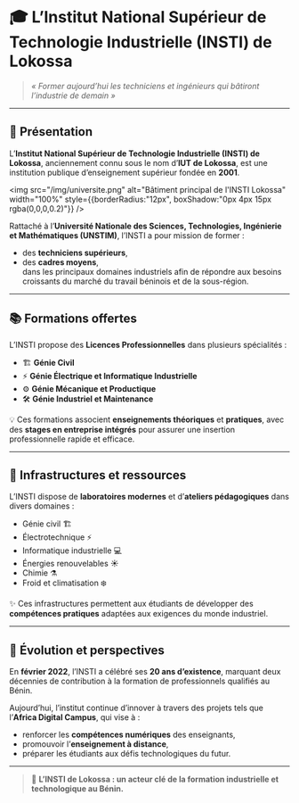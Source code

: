 # 🎓 L’Institut National Supérieur de Technologie Industrielle (INSTI) de Lokossa

> *« Former aujourd’hui les techniciens et ingénieurs qui bâtiront l’industrie de demain »*

---

## 🏫 Présentation

L’**Institut National Supérieur de Technologie Industrielle (INSTI) de Lokossa**, anciennement connu sous le nom d’**IUT de Lokossa**, est une institution publique d’enseignement supérieur fondée en **2001**.

<img src="/img/universite.png" alt="Bâtiment principal de l'INSTI Lokossa" width="100%" style={{borderRadius:"12px", boxShadow:"0px 4px 15px rgba(0,0,0,0.2)"}} />

Rattaché à l’**Université Nationale des Sciences, Technologies, Ingénierie et Mathématiques (UNSTIM)**, l’INSTI a pour mission de former :  
- des **techniciens supérieurs**,  
- des **cadres moyens**,  
dans les principaux domaines industriels afin de répondre aux besoins croissants du marché du travail béninois et de la sous-région.  

---

## 📚 Formations offertes

L’INSTI propose des **Licences Professionnelles** dans plusieurs spécialités :  

- 🏗️ **Génie Civil**  
- ⚡ **Génie Électrique et Informatique Industrielle**  
- ⚙️ **Génie Mécanique et Productique**  
- 🛠️ **Génie Industriel et Maintenance**  

💡 Ces formations associent **enseignements théoriques** et **pratiques**, avec des **stages en entreprise intégrés** pour assurer une insertion professionnelle rapide et efficace.  

---

## 🧪 Infrastructures et ressources

L’INSTI dispose de **laboratoires modernes** et d’**ateliers pédagogiques** dans divers domaines :  

- Génie civil 🏗️  
- Électrotechnique ⚡  
- Informatique industrielle 💻  
- Énergies renouvelables ☀️  
- Chimie ⚗️  
- Froid et climatisation ❄️  

✨ Ces infrastructures permettent aux étudiants de développer des **compétences pratiques** adaptées aux exigences du monde industriel.  

---

## 🚀 Évolution et perspectives

En **février 2022**, l’INSTI a célébré ses **20 ans d’existence**, marquant deux décennies de contribution à la formation de professionnels qualifiés au Bénin.  

Aujourd’hui, l’institut continue d’innover à travers des projets tels que l’**Africa Digital Campus**, qui vise à :  
- renforcer les **compétences numériques** des enseignants,
- promouvoir l’**enseignement à distance**,  
- préparer les étudiants aux défis technologiques du futur.  

---

> 🏅 **L’INSTI de Lokossa : un acteur clé de la formation industrielle et technologique au Bénin.**
